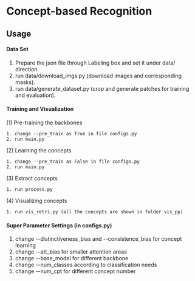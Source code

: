 # Concept-based Recognition

## Usage

#### Data Set
1. Prepare the json file through Labeling box and set it under data/ direction.
2. run data/download_imgs.py (download images and corresponding masks).
3. run data/generate_dataset.py (crop and generate patches for training and evaluation).

#### Training and Visualization
(1) Pre-training the backbones
```
1. change --pre_train as True in file configs.py
2. run main.py
```

(2) Learning the concepts
```
1. change --pre_train as False in file configs.py
2. run main.py
```

(3) Extract concepts
```
1. run process.py
```

(4) Visualizing concepts
```
1. run vis_retri.py (all the concepts are shown in folder vis_pp)
```

#### Super Parameter Settings (in configs.py)
1. change --distinctiveness_bias and --consistence_bias for concept learning
2. change --att_bias for smaller attention areas
3. change --base_model for different backbone
4. change --num_classes according to classification needs
5. change --num_cpt for different concept number
